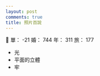 ```yaml
---
layout: post
comments: true
title: 照片百說
---
```


:japanese_goblin: 單： -21 婚： 744 年： 311 旅： 177

- 光
- 平面的立體
- 牢

